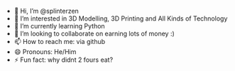 - 👋 Hi, I’m @splinterzen
- 👀 I’m interested in 3D Modelling, 3D Printing and All Kinds of Technology
- 🌱 I’m currently learning Python
- 💞️ I’m looking to collaborate on earning lots of money :)
- 📫 How to reach me:  via github
- 😄 Pronouns: He/Him
- ⚡ Fun fact: why didnt 2 fours eat?

<!---
splinterzen/splinterzen is a ✨ special ✨ repository because its `README.md` (this file) appears on your GitHub profile.
You can click the Preview link to take a look at your changes.
--->
